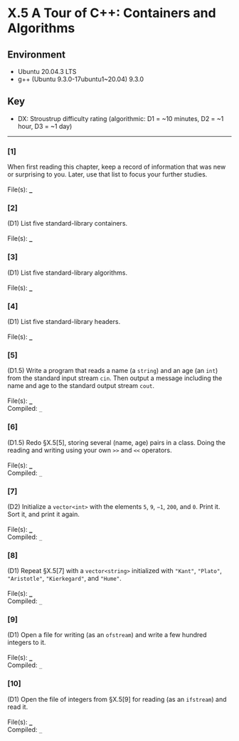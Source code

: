 # X.5 A Tour of C++: Containers and Algorithms

## Environment
- Ubuntu 20.04.3 LTS
- g++ (Ubuntu 9.3.0-17ubuntu1~20.04) 9.3.0

## Key
- DX: Stroustrup difficulty rating (algorithmic: D1 = ~10 minutes, D2 = ~1 hour, D3 = ~1 day)

---

### \[1\]
When first reading this chapter, keep a record of information that was new or surprising to you. Later, use that list to focus your further studies.\
\
File(s): [`_`](./)

### \[2\]
(D1) List five standard-library containers.\
\
File(s): [`_`](./)

### \[3\]
(D1) List five standard-library algorithms.\
\
File(s): [`_`](./)

### \[4\]
(D1) List five standard-library headers.\
\
File(s): [`_`](./)

### \[5\]
(D1.5) Write a program that reads a name (a `string`) and an age (an `int`) from the standard input stream `cin`. Then output a message including the name and age to the standard output stream `cout`.\
\
File(s): [`_`](./)\
Compiled: `_`

### \[6\]
(D1.5) Redo §X.5[5], storing several (name, age) pairs in a class. Doing the reading and writing using your own `>>` and `<<` operators.\
\
File(s): [`_`](./)\
Compiled: `_`

### \[7\]
(D2) Initialize a `vector<int>` with the elements `5`, `9`, `−1`, `200`, and `0`. Print it. Sort it, and print it again.\
\
File(s): [`_`](./)\
Compiled: `_`

### \[8\]
(D1) Repeat §X.5\[7\] with a `vector<string>` initialized with `"Kant"`, `"Plato"`, `"Aristotle"`, `"Kierkegard"`, and `"Hume"`.\
\
File(s): [`_`](./)\
Compiled: `_`

### \[9\]
(D1) Open a file for writing (as an `ofstream`) and write a few hundred integers to it.\
\
File(s): [`_`](./)\
Compiled: `_`

### \[10\]
(D1) Open the file of integers from §X.5\[9\] for reading (as an `ifstream`) and read it.\
\
File(s): [`_`](./)\
Compiled: `_`
